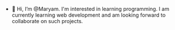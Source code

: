 - 👋 Hi, I’m @Maryam. I'm interested in learning programming. I am currently learning web development and am looking forward to collaborate on such projects.


<!---
Maryam-921/Maryam-921 is a ✨ special ✨ repository because its `README.md` (this file) appears on your GitHub profile.
You can click the Preview link to take a look at your changes.
--->
